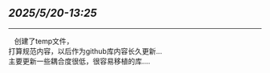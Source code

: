 ## *2025/5/20-13:25*
****
&nbsp;&nbsp; 创建了temp文件，  
打算规范内容，以后作为github库内容长久更新...  
主要更新一些耦合度很低，很容易移植的库....